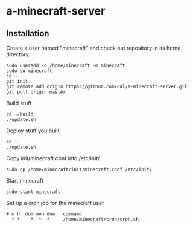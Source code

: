 # a-minecraft-server

## Installation

Create a user named "minecraft" and check out repository in its home directory.

    sudo useradd -d /home/minecraft -m minecraft
    sudo su minecraft
    cd ~
    git init
    git remote add origin https://github.com/cal/a-minecraft-server.git
    git pull origin master

Build stuff

    cd ~/build
    ./update.sh

Deploy stuff you built

    cd ~
    ./update.sh

Copy init/minecraft.conf into /etc/init/

    sudo cp /home/minecraft/init/minecraft.conf /etc/init/

Start minecraft

    sudo start minecraft

Set up a cron job for the minecraft user

    # m h  dom mon dow   command
      * *    *  *  *     /home/minecraft/cron/cron.sh

